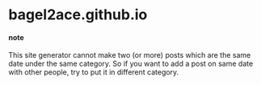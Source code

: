 # bagel2ace.github.io

#### note

This site generator cannot make two (or more) posts which are the same date under the same category. So if you want to add a post on same date with other people, try to put it in different category.